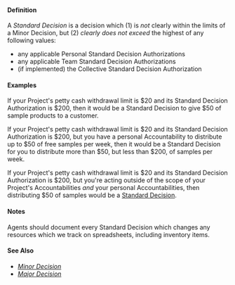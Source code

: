 #### Definition

A *Standard Decision* is a decision which (1) is *not* clearly within the limits of a Minor Decision, but (2) *clearly does not exceed* the highest of any following values:
 
* any applicable Personal Standard Decision Authorizations
* any applicable Team Standard Decision Authorizations
* (if implemented) the Collective Standard Decision Authorization


#### Examples

If your Project's petty cash withdrawal limit is $20 and its Standard Decision Authorization is $200, then it would be a Standard Decision to give $50 of sample products to a customer.

If your Project's petty cash withdrawal limit is $20 and its Standard Decision Authorization is $200, but you have a personal Accountability to distribute up to $50 of free samples per week, then it would be a Standard Decision for you to distribute more than $50, but less than $200, of samples per week.

If your Project's petty cash withdrawal limit is $20 and its Standard Decision Authorization is $200, but you're acting outside of the scope of your Project's Accountabilities *and* your personal Accountabilities, then distributing $50 of samples would be a [Standard Decision](https://github.com/gcassel/Modular-Organizing-Terminology/blob/JOBranch/compound-terms/standard-decision.md).

#### Notes

Agents should document every Standard Decision which changes any resources which we track on spreadsheets, including inventory items.

#### See Also

* *[Minor Decision](https://github.com/gcassel/Modular-Organizing-Terminology/blob/master/compound-terms/minor-decision.md)*
* *[Major Decision](https://github.com/gcassel/Modular-Organizing-Terminology/blob/master/compound-terms/major-decision.md)*
